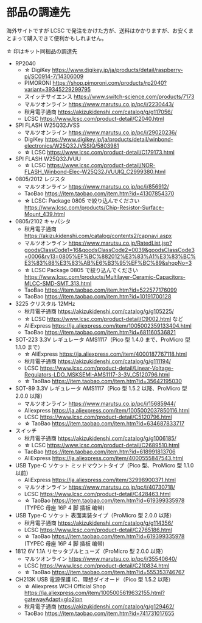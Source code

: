 # 部品の調達先

海外サイトですが LCSC で発注をかけた方が、送料はかかりますが、お安くまとまって購入できて便利かもしれません。

☆ 印はキット同梱品の調達先

- RP2040
  - ☆ DigiKey https://www.digikey.jp/ja/products/detail/raspberry-pi/SC0914-7/14306009
  - PIMORONI https://shop.pimoroni.com/products/rp2040?variant=39345229299795
  - スイッチサイエンス https://www.switch-science.com/products/7173
  - マルツオンライン https://www.marutsu.co.jp/pc/i/2230443/
  - 秋月電子通商 https://akizukidenshi.com/catalog/g/g117056/
  - LCSC https://www.lcsc.com/product-detail/C2040.html
- SPI FLASH W25Q32JVSS
  - マルツオンライン https://www.marutsu.co.jp/pc/i/29020236/
  - DigiKey https://www.digikey.jp/ja/products/detail/winbond-electronics/W25Q32JVSSIQ/5803981
  - ☆ LCSC https://www.lcsc.com/product-detail/C179173.html
- SPI FLASH W25Q32JVUU
  - ☆ LCSC https://www.lcsc.com/product-detail/NOR-FLASH_Winbond-Elec-W25Q32JVUUIQ_C2999380.html
- 0805/2012 レジスタ
  - マルツオンライン https://www.marutsu.co.jp/pc/i/856912/
  - TaoBao https://item.taobao.com/item.htm?id=41307854370
  - ☆ LCSC: Package 0805 で絞り込んでください https://www.lcsc.com/products/Chip-Resistor-Surface-Mount_439.html
- 0805/2102 キャパシタ
  - 秋月電子通商 https://akizukidenshi.com/catalog/contents2/capnavi.aspx
  - マルツオンライン https://www.marutsu.co.jp/RatedList.jsp?goodsClassCode1=16&goodsClassCode2=0039&goodsClassCode3=0006&rv13=0805%EF%BC%882012%E3%83%A1%E3%83%BC%E3%83%88%E3%83%AB%E6%B3%95%EF%BC%89&shopNo=3
  - ☆ LCSC Package 0805 で絞り込んでください https://www.lcsc.com/products/Multilayer-Ceramic-Capacitors-MLCC-SMD-SMT_313.html
  - TaoBao https://item.taobao.com/item.htm?id=522577176099
  - TaoBao https://item.taobao.com/item.htm?id=10191700128
- 3225 クリスタル 12MHz
  - 秋月電子通商 https://akizukidenshi.com/catalog/g/g105225/
  - ☆ LCSC https://www.lcsc.com/product-detail/C9002.html など
  - AliExpress https://ja.aliexpress.com/item/1005002359133404.html
  - TaoBao https://item.taobao.com/item.htm?id=681160536821
- SOT-223 3.3V レギュレータ AMS1117（Pico 型 1.4.0 まで、ProMicro 型 1.1.0 まで）
  - ☆ AliExpress https://ja.aliexpress.com/item/4000187767118.html
  - 秋月電子通商 https://akizukidenshi.com/catalog/g/g111194/
  - LCSC https://www.lcsc.com/product-detail/Linear-Voltage-Regulators-LDO_MSKSEMI-AMS1117-3-3V_C5120796.html
  - ☆ TaoBao https://item.taobao.com/item.htm?id=35642195030
- SOT-89 3.3V レギュレータ AMS1117（Pico 型 1.5.2 以降、ProMicro 型 2.0.0 以降）
  - マルツオンライン https://www.marutsu.co.jp/pc/i/15685944/
  - Aliexpress https://ja.aliexpress.com/item/1005002037850116.html
  - LCSC https://www.lcsc.com/product-detail/C5120796.html
  - ☆ TaoBao https://item.taobao.com/item.htm?id=634687833717
- スイッチ
  - 秋月電子通商 https://akizukidenshi.com/catalog/g/g1006185/
  - ☆ LCSC https://www.lcsc.com/product-detail/C2689510.html
  - TaoBao https://item.taobao.com/item.htm?id=618991813706
  - AliExpress https://ja.aliexpress.com/item/4000555847543.html
- USB Type-C ソケット ミッドマウントタイプ（Pico 型、ProMicro 型 1.1.0 以前）
  - AliExpress https://ja.aliexpress.com/item/32998900371.html
  - マルツオンライン https://www.marutsu.co.jp/pc/i/40730718/
  - LCSC https://www.lcsc.com/product-detail/C428463.html
  - ☆ TaoBao https://item.taobao.com/item.htm?id=619399335978 (TYPEC 母座 16P 4 脚 插板 编带)
- USB Type-C ソケット 表面実装タイプ（ProMicro 型 2.0.0 以降）
  - 秋月電子通商 https://akizukidenshi.com/catalog/g/g114356/
  - LCSC https://www.lcsc.com/product-detail/C2765186.html
  - ☆ TaoBao https://item.taobao.com/item.htm?id=619399335978 (TYPEC 母座 16P 4 脚 插板 编带)
- 1812 6V 1.1A リセッタブルヒューズ（ProMicro 型 2.0.0 以降）
  - マルツオンライン https://www.marutsu.co.jp/pc/i/35540640/
  - LCSC https://www.lcsc.com/product-detail/C210834.html
  - ☆ TaoBao https://item.taobao.com/item.htm?id=555353746767
- CH213K USB 電源保護 IC、理想ダイオード（Pico 型 1.5.2 以降）
  - ☆ Aliexpress WCH Official Shop https://ja.aliexpress.com/item/1005005619632155.html?gatewayAdapt=glo2jpn
  - 秋月電子通商 https://akizukidenshi.com/catalog/g/g129462/
  - TaoBao https://item.taobao.com/item.htm?id=741731017655
